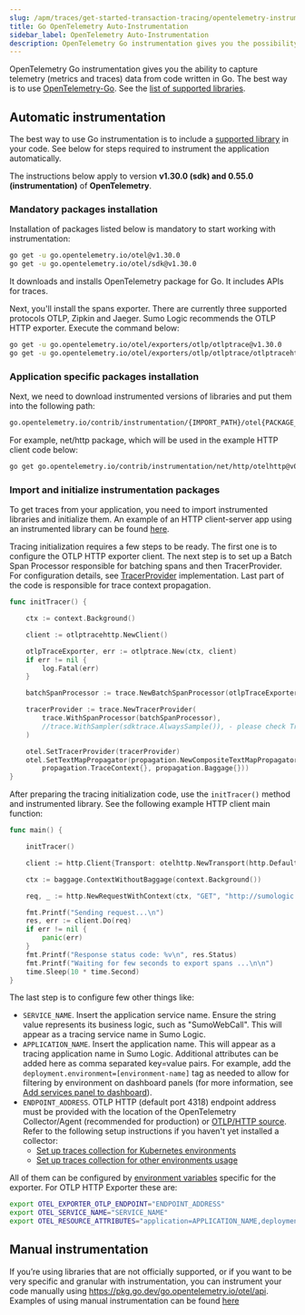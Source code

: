 ```yaml
---
slug: /apm/traces/get-started-transaction-tracing/opentelemetry-instrumentation/go
title: Go OpenTelemetry Auto-Instrumentation
sidebar_label: OpenTelemetry Auto-Instrumentation
description: OpenTelemetry Go instrumentation gives you the possibility to capture telemetry (metrics and traces) data from code written in Go.
---
```


OpenTelemetry Go instrumentation gives you the ability to capture telemetry (metrics and traces) data from code written in Go. The best way is to use [OpenTelemetry-Go](https://github.com/open-telemetry/opentelemetry-go). See the [list of supported libraries](https://github.com/open-telemetry/opentelemetry-go-contrib/tree/v1.30.0/instrumentation#instrumentation-packages).

## Automatic instrumentation

The best way to use Go instrumentation is to include a [supported library](https://github.com/open-telemetry/opentelemetry-go-contrib/tree/v1.30.0/instrumentation#instrumentation-packages) in your code. See below for steps required to instrument the application automatically.

The instructions below apply to version **v1.30.0 (sdk) and 0.55.0 (instrumentation)** of **OpenTelemetry**.

### Mandatory packages installation

Installation of packages listed below is mandatory to start working with instrumentation:

```bash
go get -u go.opentelemetry.io/otel@v1.30.0
go get -u go.opentelemetry.io/otel/sdk@v1.30.0
```

It downloads and installs OpenTelemetry package for Go. It includes APIs for traces.

Next, you'll install the spans exporter. There are currently three supported protocols OTLP, Zipkin and Jaeger. Sumo Logic recommends the OTLP HTTP exporter. Execute the command below:

```bash
go get -u go.opentelemetry.io/otel/exporters/otlp/otlptrace@v1.30.0
go get -u go.opentelemetry.io/otel/exporters/otlp/otlptrace/otlptracehttp@v1.30.0
```

### Application specific packages installation

Next, we need to download instrumented versions of libraries and put them into the following path:

```bash
go.opentelemetry.io/contrib/instrumentation/{IMPORT_PATH}/otel{PACKAGE_NAME}@{VERSION}
```

For example, net/http package, which will be used in the example HTTP client code below:

```bash
go get go.opentelemetry.io/contrib/instrumentation/net/http/otelhttp@v0.55.0
```

### Import and initialize instrumentation packages 

To get traces from your application, you need to import instrumented libraries and initialize them. An example of an HTTP client-server app using an instrumented library can be found [here](https://github.com/open-telemetry/opentelemetry-go-contrib/tree/main/instrumentation/net/http/otelhttp/example#http-client-server-example).

Tracing initialization requires a few steps to be ready. The first one is to configure the OTLP HTTP exporter client. The next step is to set up a Batch Span Processor responsible for batching spans and then TracerProvider. For configuration details, see [TracerProvider](https://github.com/open-telemetry/opentelemetry-go/blob/v1.30.0/sdk/trace/provider.go#L25) implementation. Last part of the code is responsible for trace context propagation.

```go
func initTracer() {

    ctx := context.Background()

    client := otlptracehttp.NewClient()

    otlpTraceExporter, err := otlptrace.New(ctx, client)
    if err != nil {
        log.Fatal(err)
    }

    batchSpanProcessor := trace.NewBatchSpanProcessor(otlpTraceExporter)

    tracerProvider := trace.NewTracerProvider(
        trace.WithSpanProcessor(batchSpanProcessor),
        //trace.WithSampler(sdktrace.AlwaysSample()), - please check TracerProvider.WithSampler() implementation for details.
    )

    otel.SetTracerProvider(tracerProvider)
    otel.SetTextMapPropagator(propagation.NewCompositeTextMapPropagator(
        propagation.TraceContext{}, propagation.Baggage{}))
}
```

After preparing the tracing initialization code, use the `initTracer()` method and instrumented library. See the following example HTTP client main function:

```go
func main() {

    initTracer()

    client := http.Client{Transport: otelhttp.NewTransport(http.DefaultTransport)}

    ctx := baggage.ContextWithoutBaggage(context.Background())

    req, _ := http.NewRequestWithContext(ctx, "GET", "http://sumologic.com", nil)

    fmt.Printf("Sending request...\n")
    res, err := client.Do(req)
    if err != nil {
        panic(err)
    }
    fmt.Printf("Response status code: %v\n", res.Status)
    fmt.Printf("Waiting for few seconds to export spans ...\n\n")
    time.Sleep(10 * time.Second)
}
```

The last step is to configure few other things like:

* `SERVICE_NAME`. Insert the application service name. Ensure the string value represents its business logic, such as "SumoWebCall". This will appear as a tracing service name in Sumo Logic.
* `APPLICATION_NAME`. Insert the application name. This will appear as a tracing application name in Sumo Logic. Additional attributes can be added here as comma separated key=value pairs. For example, add the `deployment.environment=[environment-name]` tag as needed to allow for filtering by environment on dashboard panels (for more information, see [Add services panel to dashboard](/docs/apm/services-list-map/#add-services-panel-to-dashboard)).
* `ENDPOINT_ADDRESS`. OTLP HTTP (default port 4318) endpoint address must be provided with the location of the OpenTelemetry Collector/Agent (recommended for production) or [OTLP/HTTP source](/docs/send-data/hosted-collectors/http-source/otlp). Refer to the following setup instructions if you haven't yet installed a collector:
  * [Set up traces collection for Kubernetes environments](/docs/apm/traces/get-started-transaction-tracing/set-up-traces-collection-for-kubernetes-environments.md)
  * [Set up traces collection for other environments usage](/docs/apm/traces/get-started-transaction-tracing/set-up-traces-collection-for-other-environments.md)

All of them can be configured by [environment variables](https://github.com/open-telemetry/opentelemetry-go/tree/v1.30.0/exporters/otlp/otlptrace#otlptracehttp) specific for the exporter. For OTLP HTTP Exporter these are:

```bash
export OTEL_EXPORTER_OTLP_ENDPOINT="ENDPOINT_ADDRESS"
export OTEL_SERVICE_NAME="SERVICE_NAME"
export OTEL_RESOURCE_ATTRIBUTES="application=APPLICATION_NAME,deployment.environment=ENVIRONMENT_NAME"
```

## Manual instrumentation

If you’re using libraries that are not officially supported, or if you want to be very specific and granular with instrumentation, you can instrument your code manually using https://pkg.go.dev/go.opentelemetry.io/otel/api. Examples of using manual instrumentation can be found [here](https://github.com/open-telemetry/opentelemetry-go/tree/main/example)
